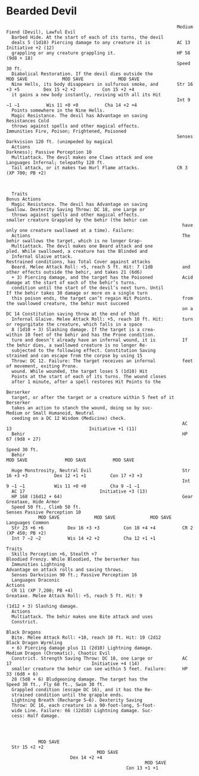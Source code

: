 # Bearded Devil

                                                                    Medium Fiend (Devil), Lawful Evil
      Barbed Hide. At the start of each of its turns, the devil
      deals 5 (1d10) Piercing damage to any creature it is          AC 13                             Initiative +2 (12)
      grappling or any creature grappling it.                       HP 58 (9d8 + 18)
                                                                    Speed 30 ft.
      Diabolical Restoration. If the devil dies outside the                   MOD SAVE             MOD SAVE             MOD SAVE
      Nine Hells, its body disappears in sulfurous smoke, and       Str 16 +3 +5         Dex 15 +2 +2          Con 15 +2 +4
      it gains a new body instantly, reviving with all its Hit
                                                                    Int 9 −1 −1          Wis 11 +0 +0          Cha 14 +2 +4
      Points somewhere in the Nine Hells.
      Magic Resistance. The devil has Advantage on saving           Resistances Cold
      throws against spells and other magical effects.              Immunities Fire, Poison; Frightened, Poisoned
                                                                    Senses Darkvision 120 ft. (unimpeded by magical
      Actions                                                         Darkness); Passive Perception 10
      Multiattack. The devil makes one Claws attack and one         Languages Infernal; telepathy 120 ft.
      Tail attack, or it makes two Hurl Flame attacks.              CR 3 (XP 700; PB +2)



      Traits                                                          Bonus Actions
      Magic Resistance. The devil has Advantage on saving             Swallow. Dexterity Saving Throw: DC 18, one Large or
      throws against spells and other magical effects.                smaller creature Grappled by the behir (the behir can
                                                                      have only one creature swallowed at a time). Failure:
      Actions                                                         The behir swallows the target, which is no longer Grap-
      Multiattack. The devil makes one Beard attack and one           pled. While swallowed, a creature has the Blinded and
      Infernal Glaive attack.                                         Restrained conditions, has Total Cover against attacks
      Beard. Melee Attack Roll: +5, reach 5 ft. Hit: 7 (1d8           and other effects outside the behir, and takes 21 (6d6)
      + 3) Piercing damage, and the target has the Poisoned           Acid damage at the start of each of the behir’s turns.
      condition until the start of the devil’s next turn. Until          If the behir takes 30 damage or more on a single turn
      this poison ends, the target can’t regain Hit Points.           from the swallowed creature, the behir must succeed
                                                                      on a DC 14 Constitution saving throw at the end of that
      Infernal Glaive. Melee Attack Roll: +5, reach 10 ft. Hit:       turn or regurgitate the creature, which falls in a space
      8 (1d10 + 3) Slashing damage. If the target is a crea-          within 10 feet of the behir and has the Prone condition.
      ture and doesn’t already have an infernal wound, it is          If the behir dies, a swallowed creature is no longer Re-
      subjected to the following effect. Constitution Saving          strained and can escape from the corpse by using 15
      Throw: DC 12. Failure: The target receives an infernal          feet of movement, exiting Prone.
      wound. While wounded, the target loses 5 (1d10) Hit
      Points at the start of each of its turns. The wound closes
      after 1 minute, after a spell restores Hit Points to the
                                                                      Berserker
      target, or after the target or a creature within 5 feet of it   Berserker
      takes an action to stanch the wound, doing so by suc-           Medium or Small Humanoid, Neutral
      ceeding on a DC 12 Wisdom (Medicine) check.
                                                                      AC 13                             Initiative +1 (11)
      Behir                                                           HP 67 (9d8 + 27)
                                                                      Speed 30 ft.
      Behir                                                                     MOD SAVE              MOD SAVE          MOD SAVE

      Huge Monstrosity, Neutral Evil                                  Str 16 +3 +3          Dex 12 +1 +1         Con 17 +3 +3
                                                                      Int 9 −1 −1           Wis 11 +0 +0         Cha 9 −1 −1
      AC 17                            Initiative +3 (13)
      HP 168 (16d12 + 64)                                             Gear Greataxe, Hide Armor
      Speed 50 ft., Climb 50 ft.                                      Senses Passive Perception 10
                MOD SAVE             MOD SAVE             MOD SAVE    Languages Common
      Str 23 +6 +6         Dex 16 +3 +3         Con 18 +4 +4          CR 2 (XP 450; PB +2)
      Int 7 −2 −2          Wis 14 +2 +2         Cha 12 +1 +1
                                                                      Traits
      Skills Perception +6, Stealth +7                                Bloodied Frenzy. While Bloodied, the berserker has
      Immunities Lightning                                            Advantage on attack rolls and saving throws.
      Senses Darkvision 90 ft.; Passive Perception 16
      Languages Draconic                                              Actions
      CR 11 (XP 7,200; PB +4)                                         Greataxe. Melee Attack Roll: +5, reach 5 ft. Hit: 9
                                                                      (1d12 + 3) Slashing damage.
      Actions
      Multiattack. The behir makes one Bite attack and uses
      Constrict.
                                                                      Black Dragons
      Bite. Melee Attack Roll: +10, reach 10 ft. Hit: 19 (2d12        Black Dragon Wyrmling
      + 6) Piercing damage plus 11 (2d10) Lightning damage.           Medium Dragon (Chromatic), Chaotic Evil
      Constrict. Strength Saving Throw: DC 18, one Large or           AC 17                              Initiative +4 (14)
      smaller creature the behir can see within 5 feet. Failure:      HP 33 (6d8 + 6)
      28 (5d8 + 6) Bludgeoning damage. The target has the             Speed 30 ft., Fly 60 ft., Swim 30 ft.
      Grappled condition (escape DC 16), and it has the Re-
      strained condition until the grapple ends.
      Lightning Breath (Recharge 5–6). Dexterity Saving
      Throw: DC 16, each creature in a 90-foot-long, 5-foot-
      wide Line. Failure: 66 (12d10) Lightning damage. Suc-
      cess: Half damage.




                MOD SAVE
      Str 15 +2 +2
                                      MOD SAVE
                            Dex 14 +2 +4
                                                        MOD SAVE
                                                 Con 13 +1 +1
